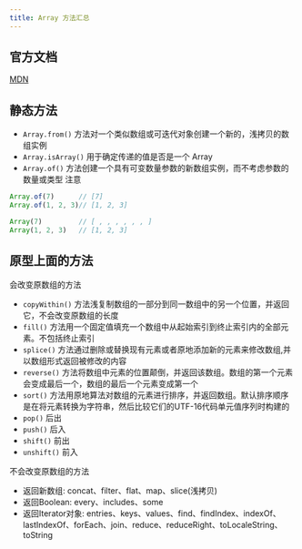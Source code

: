 ```yaml
---
title: Array 方法汇总
---
```

## 官方文档

[MDN](https://developer.mozilla.org/zh-CN/docs/Web/JavaScript/Reference/Global_Objects/Array)

## 静态方法

- `Array.from()` 方法对一个类似数组或可迭代对象创建一个新的，浅拷贝的数组实例
- `Array.isArray()` 用于确定传递的值是否是一个 Array
- `Array.of()` 方法创建一个具有可变数量参数的新数组实例，而不考虑参数的数量或类型
注意

```javascript
Array.of(7)      // [7]
Array.of(1, 2, 3)// [1, 2, 3]

Array(7)         // [ , , , , , , ]
Array(1, 2, 3)   // [1, 2, 3]
```

## 原型上面的方法

会改变原数组的方法

- `copyWithin()` 方法浅复制数组的一部分到同一数组中的另一个位置，并返回它，不会改变原数组的长度
- `fill()` 方法用一个固定值填充一个数组中从起始索引到终止索引内的全部元素。不包括终止索引
- `splice()` 方法通过删除或替换现有元素或者原地添加新的元素来修改数组,并以数组形式返回被修改的内容
- `reverse()` 方法将数组中元素的位置颠倒，并返回该数组。数组的第一个元素会变成最后一个，数组的最后一个元素变成第一个
- `sort()` 方法用原地算法对数组的元素进行排序，并返回数组。默认排序顺序是在将元素转换为字符串，然后比较它们的UTF-16代码单元值序列时构建的
- `pop()` 后出
- `push()` 后入
- `shift()` 前出
- `unshift()` 前入

不会改变原数组的方法

- 返回新数组: concat、filter、flat、map、slice(浅拷贝)
- 返回Boolean: every、includes、some
- 返回Iterator对象: entries、keys、values、find、findIndex、indexOf、lastIndexOf、forEach、join、reduce、reduceRight、toLocaleString、toString
